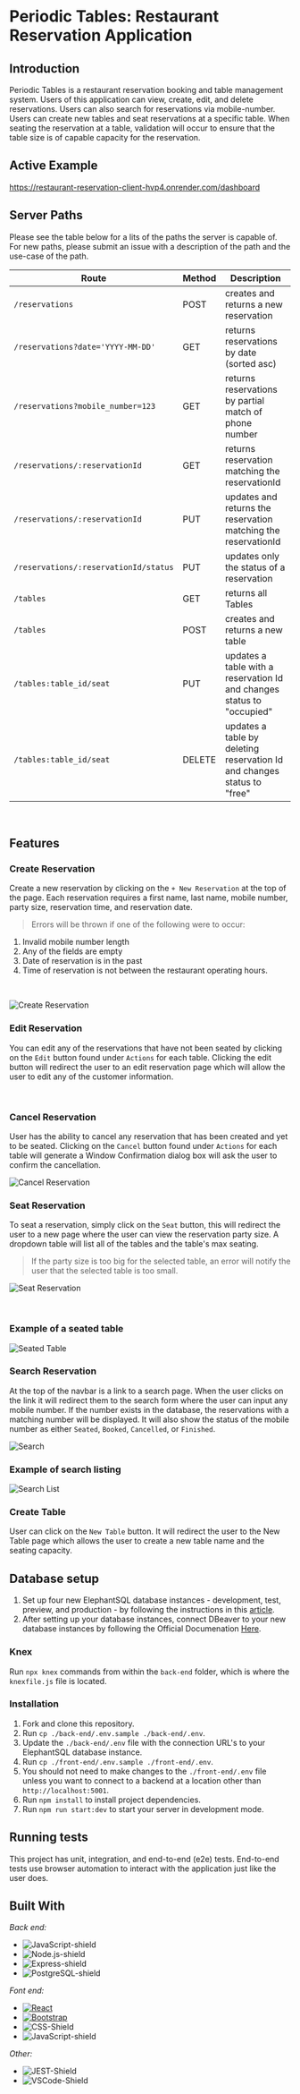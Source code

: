 # Periodic Tables: Restaurant Reservation Application

## Introduction
Periodic Tables is a restaurant reservation booking and table management system. Users of this application can view, create, edit, and delete reservations. Users can also search for reservations via mobile-number. Users can create new tables and seat reservations at a specific table. When seating the reservation at a table, validation will occur to ensure that the table size is of capable capacity for the reservation.


## Active Example

https://restaurant-reservation-client-hvp4.onrender.com/dashboard


## Server Paths 
Please see the table below for a lits of the paths the server is capable of. For new paths, please submit an issue with a description of the path and the use-case of the path. 


| Route | Method |  Description |
| ----- | ------ |  ----------- |
| `/reservations` | POST| creates and returns a new reservation |
| `/reservations?date='YYYY-MM-DD'`| GET | returns reservations by date (sorted asc) |
| `/reservations?mobile_number=123` |GET | returns reservations by partial match of phone number |
| `/reservations/:reservationId` |GET| returns reservation matching the reservationId |
| `/reservations/:reservationId` |PUT| updates and returns the reservation matching the reservationId |
| `/reservations/:reservationId/status` |PUT | updates only the status of a reservation |
| `/tables` |GET | returns all Tables |
| `/tables` |POST| creates and returns a new table |
| `/tables:table_id/seat` |PUT| updates a table with a reservation Id and changes status to "occupied" |
| `/tables:table_id/seat` |DELETE | updates a table by deleting reservation Id and changes status to "free" |

<br />

## Features

### Create Reservation
Create a new reservation by clicking on the `+ New Reservation` at the top of the page. Each reservation requires a first name, last name, mobile number, party size, reservation time, and reservation date.
> Errors will be thrown if one of the following were to occur: 
1. Invalid mobile number length 
2. Any of the fields are empty 
3. Date of reservation is in the past 
4. Time of reservation is not between the restaurant operating hours.

<br />

![Create Reservation](/readMeAssets/CreateReservation.png)
### Edit Reservation
You can edit any of the reservations that have not been seated by clicking on the `Edit` button found under `Actions` for each table. Clicking the edit button will redirect the user to an edit reservation page which will allow the user to edit any of the customer information. 

<br />


### Cancel Reservation
User has the ability to cancel any reservation that has been created and yet to be seated. Clicking on the `Cancel` button found under `Actions` for each table will generate a Window Confirmation dialog box will ask the user to confirm the cancellation. 

![Cancel Reservation](/readMeAssets/CancelReservationConfirmation.png)

### Seat Reservation
To seat a reservation, simply click on the `Seat` button, this will redirect the user to a new page where the user can view the reservation party size. A dropdown table will list all of the tables and the table's max seating. 

>If the party size is too big for the selected table, an error will notify the user that the selected table is too small.

![Seat Reservation](/readMeAssets/SeatReservationOptions.png)

<br />

### Example of a seated table
![Seated Table](/readMeAssets/SeatedTableExample.png)

### Search Reservation
At the top of the navbar is a link to a search page. When the user clicks on the link it will redirect them to the search form where the user can input any mobile number. If the number exists in the database, the reservations with a matching number will be displayed. It will also show the status of the mobile number as either `Seated`, `Booked`, `Cancelled`, or `Finished`.

![Search](/readMeAssets/SearchReservations.png)

### Example of search listing
![Search List](/readMeAssets/SearchReservationsResults.png)


### Create Table
User can click on the `New Table` button. It will redirect the user to the New Table page which allows the user to create a new table name and the seating capacity. 


## Database setup
1. Set up four new ElephantSQL database instances - development, test, preview, and production - by following the instructions in this [article](https://medium.com/@noogetz/how-to-setup-a-database-with-elephantsql-7d87ea9953d0).
2. After setting up your database instances, connect DBeaver to your new database instances by following the Official Documenation [Here](https://dbeaver.com/docs/wiki/Create-Connection/).

### Knex 
Run `npx knex` commands from within the `back-end` folder, which is where the `knexfile.js` file is located. 

### Installation <a name="installation">
1. Fork and clone this repository.
2. Run `cp ./back-end/.env.sample ./back-end/.env`.
3. Update the `./back-end/.env` file with the connection URL's to your ElephantSQL database instance.
4. Run `cp ./front-end/.env.sample ./front-end/.env`.
5. You should not need to make changes to the `./front-end/.env` file unless you want to connect to a backend at a location other than `http://localhost:5001`.
6. Run `npm install` to install project dependencies.
7. Run `npm run start:dev` to start your server in development mode.

## Running tests
This project has unit, integration, and end-to-end (e2e) tests. 
End-to-end tests use browser automation to interact with the application just like the user does.

## Built With
_Back end:_
* ![JavaScript-shield]
* ![Node.js-shield]
* ![Express-shield]
* ![PostgreSQL-shield]

_Font end:_
* [![React][React.js]][React-url]
* [![Bootstrap][Bootstrap.com]][Bootstrap-url]
* ![CSS-Shield]
* ![JavaScript-shield]

_Other:_
* ![JEST-Shield]
* ![VSCode-Shield]


<!-- MARKDOWN LINKS & IMAGES -->
<!-- https://www.markdownguide.org/basic-syntax/#reference-style-links -->

[React.js]: https://img.shields.io/badge/React-20232A?style=for-the-badge&logo=react&logoColor=61DAFB
[React-url]: https://reactjs.org/
[Bootstrap.com]: https://img.shields.io/badge/Bootstrap-563D7C?style=for-the-badge&logo=bootstrap&logoColor=white
[Bootstrap-url]: https://getbootstrap.com
[JavaScript-shield]: https://img.shields.io/badge/JavaScript-F7DF1E?style=for-the-badge&logo=javascript&logoColor=black
[Node.js-shield]: https://img.shields.io/badge/Node.js-43853D?style=for-the-badge&logo=node.js&logoColor=white
[Express-shield]: https://img.shields.io/badge/Express.js-404D59?style=for-the-badge
[PostgreSQL-shield]: https://img.shields.io/badge/PostgreSQL-316192?style=for-the-badge&logo=postgresql&logoColor=white
[CSS-Shield]: https://img.shields.io/badge/CSS-239120?&style=for-the-badge&logo=css3&logoColor=white
[JEST-Shield]: https://img.shields.io/badge/Jest-323330?style=for-the-badge&logo=Jest&logoColor=white
[VSCode-Shield]: https://img.shields.io/badge/Visual_Studio-5C2D91?style=for-the-badge&logo=visual%20studio&logoColor=white

